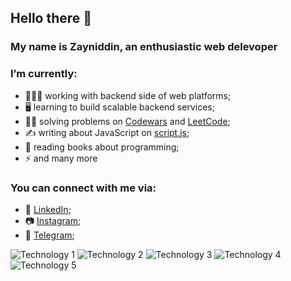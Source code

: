 ## Hello there 👋

### My name is Zayniddin, an enthusiastic web delevoper

### I’m currently:

- 👨🏻‍💻 working with backend side of web platforms;
- 🖥 learning to build scalable backend services;
- 🥷🏻 solving problems on [Codewars](https://www.codewars.com/users/zayniddindev/) and [LeetCode](https://leetcode.com/zayniddindev/);
- ✍️ writing about JavaScript on [script.js](https://t.me/scriptjs);
- 📘 reading books about programming;
- ⚡ and many more

### You can connect with me via:

- 💼 [LinkedIn](https://www.linkedin.com/in/zayniddindev);
- 📷 [Instagram](https://instagram.com/ozhjs);
- 📮 [Telegram](https://t.me/ozhjs);

<!DOCTYPE html>
<html>
  <head>
    <title>My Tech Stack</title>
    <link rel="stylesheet" href="style.css">
  </head>
  <body>
    <div class="carousel-container">
      <div class="carousel">
        <img src="https://user-images.githubusercontent.com/25181517/117447155-6a868a00-af3d-11eb-9cfe-245df15c9f3f.png" alt="Technology 1">
        <img src="https://user-images.githubusercontent.com/25181517/183568594-85e280a7-0d7e-4d1a-9028-c8c2209e073c.png" alt="Technology 2">
        <img src="https://user-images.githubusercontent.com/25181517/183890598-19a0ac2d-e88a-4005-a8df-1ee36782fde1.png" alt="Technology 3">
        <img src="https://user-images.githubusercontent.com/25181517/117207330-263ba280-adf4-11eb-9b97-0ac5b40bc3be.png" alt="Technology 4">
        <img src="https://user-images.githubusercontent.com/25181517/186884159-4b5e122b-95de-4a32-b10b-7f6fdffa4c5a.png" alt="Technology 5">
      </div>
    </div>
  </body>
</html>
